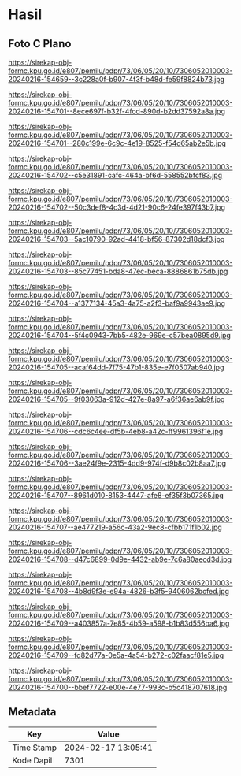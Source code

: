 # Hasil

## Foto C Plano

https://sirekap-obj-formc.kpu.go.id/e807/pemilu/pdpr/73/06/05/20/10/7306052010003-20240216-154659--3c228a0f-b907-4f3f-b48d-fe59f8824b73.jpg

https://sirekap-obj-formc.kpu.go.id/e807/pemilu/pdpr/73/06/05/20/10/7306052010003-20240216-154701--8ece697f-b32f-4fcd-890d-b2dd37592a8a.jpg

https://sirekap-obj-formc.kpu.go.id/e807/pemilu/pdpr/73/06/05/20/10/7306052010003-20240216-154701--280c199e-6c9c-4e19-8525-f54d65ab2e5b.jpg

https://sirekap-obj-formc.kpu.go.id/e807/pemilu/pdpr/73/06/05/20/10/7306052010003-20240216-154702--c5e31891-cafc-464a-bf6d-558552bfcf83.jpg

https://sirekap-obj-formc.kpu.go.id/e807/pemilu/pdpr/73/06/05/20/10/7306052010003-20240216-154702--50c3def8-4c3d-4d21-90c6-24fe397f43b7.jpg

https://sirekap-obj-formc.kpu.go.id/e807/pemilu/pdpr/73/06/05/20/10/7306052010003-20240216-154703--5ac10790-92ad-4418-bf56-87302d18dcf3.jpg

https://sirekap-obj-formc.kpu.go.id/e807/pemilu/pdpr/73/06/05/20/10/7306052010003-20240216-154703--85c77451-bda8-47ec-beca-8886861b75db.jpg

https://sirekap-obj-formc.kpu.go.id/e807/pemilu/pdpr/73/06/05/20/10/7306052010003-20240216-154704--a1377134-45a3-4a75-a2f3-baf9a9943ae9.jpg

https://sirekap-obj-formc.kpu.go.id/e807/pemilu/pdpr/73/06/05/20/10/7306052010003-20240216-154704--5f4c0943-7bb5-482e-969e-c57bea0895d9.jpg

https://sirekap-obj-formc.kpu.go.id/e807/pemilu/pdpr/73/06/05/20/10/7306052010003-20240216-154705--acaf64dd-7f75-47b1-835e-e7f0507ab940.jpg

https://sirekap-obj-formc.kpu.go.id/e807/pemilu/pdpr/73/06/05/20/10/7306052010003-20240216-154705--9f03063a-912d-427e-8a97-a6f36ae6ab9f.jpg

https://sirekap-obj-formc.kpu.go.id/e807/pemilu/pdpr/73/06/05/20/10/7306052010003-20240216-154706--cdc6c4ee-df5b-4eb8-a42c-ff9961396f1e.jpg

https://sirekap-obj-formc.kpu.go.id/e807/pemilu/pdpr/73/06/05/20/10/7306052010003-20240216-154706--3ae24f9e-2315-4dd9-974f-d9b8c02b8aa7.jpg

https://sirekap-obj-formc.kpu.go.id/e807/pemilu/pdpr/73/06/05/20/10/7306052010003-20240216-154707--8961d010-8153-4447-afe8-ef35f3b07365.jpg

https://sirekap-obj-formc.kpu.go.id/e807/pemilu/pdpr/73/06/05/20/10/7306052010003-20240216-154707--ae477219-a56c-43a2-9ec8-cfbb171f1b02.jpg

https://sirekap-obj-formc.kpu.go.id/e807/pemilu/pdpr/73/06/05/20/10/7306052010003-20240216-154708--d47c6899-0d9e-4432-ab9e-7c6a80aecd3d.jpg

https://sirekap-obj-formc.kpu.go.id/e807/pemilu/pdpr/73/06/05/20/10/7306052010003-20240216-154708--4b8d9f3e-e94a-4826-b3f5-9406062bcfed.jpg

https://sirekap-obj-formc.kpu.go.id/e807/pemilu/pdpr/73/06/05/20/10/7306052010003-20240216-154709--a403857a-7e85-4b59-a598-b1b83d556ba6.jpg

https://sirekap-obj-formc.kpu.go.id/e807/pemilu/pdpr/73/06/05/20/10/7306052010003-20240216-154709--fd82d77a-0e5a-4a54-b272-c02faacf81e5.jpg

https://sirekap-obj-formc.kpu.go.id/e807/pemilu/pdpr/73/06/05/20/10/7306052010003-20240216-154700--bbef7722-e00e-4e77-993c-b5c418707618.jpg


## Metadata

| Key        | Value               |
| ---------- | ------------------- |
| Time Stamp | 2024-02-17 13:05:41 |
| Kode Dapil | 7301                |



